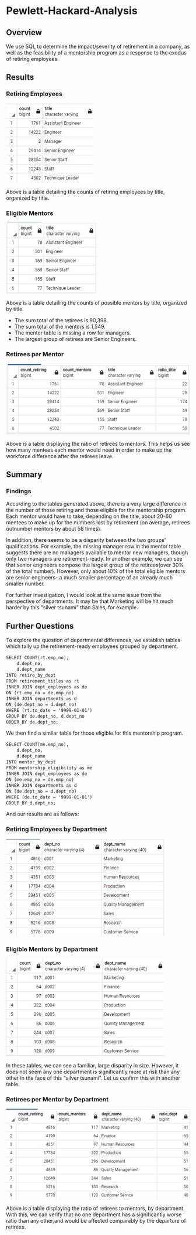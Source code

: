 # Pewlett-Hackard-Analysis

## Overview
We use SQL to determine the impact/severity of retirement in a company, as well as the feasibility of a mentorship program as a response to the exodus of retiring employees.

## Results
### Retiring Employees
![retiring_employees_titles](Images/retiring_count_by_title.png)

Above is a table detailing the counts of retiring employees by title, organized by title.

### Eligible Mentors
![eligible_mentors_titles](Images/mentor_count_by_title.png)

Above is a table detailing the counts of possible mentors by title, organized by title.  


  * The sum total of the retirees is 90,398.
  * The sum total of the mentors is 1,549.
  * The mentor table is missing a row for managers.
  * The largest group of retirees are Senior Engineers.

### Retirees per Mentor
![title_per_mentor](Images/ratio_title.png)

Above is a table displaying the ratio of retirees to mentors.  This helps us see how many mentees each mentor would need in order to make up the workforce difference after the retirees leave.

## Summary

### Findings
According to the tables generated above, there is a very large difference in the number of those retiring and those eligible for the mentorship program.  Each mentor would have to take, depending on the title, about 20-60 mentees to make up for the numbers lost by retirement (on average, retirees outnumber mentors by about 58 times).

In addition, there seems to be a disparity between the two groups' qualifications.  For example, the missing manager row in the mentor table suggests there are no managers available to mentor new managers, though only two managers are retirement-ready. In another example, we can see that senior engineers compose the largest group of the retirees(over 30% of the total number).  However, only about 10% of the total eligible mentors are senior engineers- a much smaller percentage of an already much smaller number.

For further investigation, I would look at the same issue from the perspective of departments.  It may be that Marketing will be hit much harder by this "silver tsunami" than Sales, for example.

## Further Questions
To explore the question of departmental differences, we establish tables which tally up the retirement-ready employees grouped by department.
```
SELECT COUNT(rt.emp_no),
	d.dept_no,
	d.dept_name
INTO retire_by_dept
FROM retirement_titles as rt
INNER JOIN dept_employees as de
ON (rt.emp_no = de.emp_no)
INNER JOIN departments as d
ON (de.dept_no = d.dept_no)
WHERE (rt.to_date = '9999-01-01')
GROUP BY de.dept_no, d.dept_no
ORDER BY de.dept_no;
```
We then find a similar table for those eligible for this mentorship program.
```
SELECT COUNT(me.emp_no),
	d.dept_no,
	d.dept_name
INTO mentor_by_dept
FROM mentorship_eligibility as me
INNER JOIN dept_employees as de
ON (me.emp_no = de.emp_no)
INNER JOIN departments as d
ON (de.dept_no = d.dept_no)
WHERE (de.to_date = '9999-01-01')
GROUP BY d.dept_no;
```

And our results are as follows:
### Retiring Employees by Department

![retiring_employees_dept](Images/retiring_count_by_dept.png)

### Eligible Mentors by Department

![eligible_mentors_dept](Images/mentor_count_by_dept.png)


In these tables, we can see a familiar, large disparity in size.  However, it does not seem any one department is significantly more at risk than any other in the face of this "silver tsunami".  Let us confirm this with another table.

### Retirees per Mentor by Department
![department_per_mentor](Images/ratio_dept.png)

Above is a table displaying the ratio of retirees to mentors, by department.  With this, we can verify that no one department has a significantly worse ratio than any other,and would be affected comparably by the departure of retirees.
